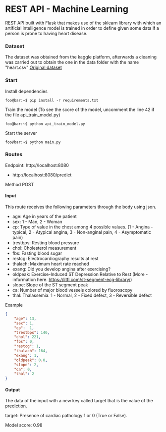 # REST API - Machine Learning 

REST API built with Flask that makes use of the sklearn library with which an artificial intelligence model is trained in order to define given some data if a person is prone to having heart disease.

### Dataset

The dataset was obtained from the kaggle platform, afterwards a cleaning was carried out to obtain the one in the data folder with the name "heart.csv" [Original dataset](https://www.kaggle.com/c/SAheart)

### Start

Install dependencies

```console
foo@bar:~$ pip install -r requirements.txt
```

Train the model (To see the score of the model, uncomment the line 42 if the file api_train_model.py)

```console
foo@bar:~$ python api_train_model.py
```

Start the server

```console
foo@bar:~$ python main.py
```

### Routes

Endpoint: http://localhost:8080

- http://localhost:8080/predict

Method POST

#### Input

This route receives the following parameters through the body using json.

- age​: Age in years of the patient
- sex​: 1 - Man, 2 - Woman
- cp​: Type of value in the chest among 4 possible values. (1 - Angina - typical, 2 - Atypical angina, 3 - Non-anginal pain, 4 - Asymptomatic pain)
- trestbps​: Resting blood pressure
- chol​: Cholesterol measurement
- fbs​: Fasting blood sugar
- restcg​: Electrocardiography results at rest
- thalach​: Maximum heart rate reached
- exang​: Did you develop angina after exercising?
- oldpeak​: Exercise-Induced ST Depression Relative to Rest (More - information here. https://litfl.com/st-segment-ecg-library/)
- slope​: Slope of the ST segment peak
- ca​: Number of major blood vessels colored by fluoroscopy
- thal​: Thalassemia: 1 - Normal, 2 - Fixed defect, 3 - Reversible defect


Example 
```json
{
    "age": 13,
    "sex": 1,
    "cp":  1,
    "trestbps": 140,
    "chol": 221,
    "fbs": 0,
    "restcg": 1,
    "thalach": 164,
    "exang": 1,
    "oldpeak": 0.0,
    "slope": 2,
    "ca": 0,
    "thal": 2
}
```

#### Output
The data of the input with a new key called target that is the value of the prediction.

target: Presence of cardiac pathology 1 or 0 (True or False).

Model score: 0.98
